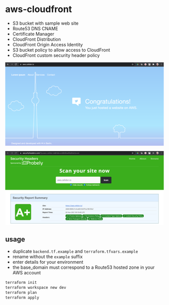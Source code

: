 # aws-cloudfront

* S3 bucket with sample web site
* Route53 DNS CNAME
* Certificate Manager
* CloudFront Distribution
* CloudFront Origin Access Identity
* S3 bucket policy to allow access to CloudFront 
* CloudFront custom security header policy

![](images/web-app.png)

![](images/security-headers.png)

## usage
* duplicate `backend.tf.example` and `terraform.tfvars.example`
* rename without the `example` suffix
* enter details for your environment
* the base_domain must correspond to a Route53 hosted zone in your AWS account
```
terraform init
terraform workspace new dev
terraform plan
terraform apply
```
